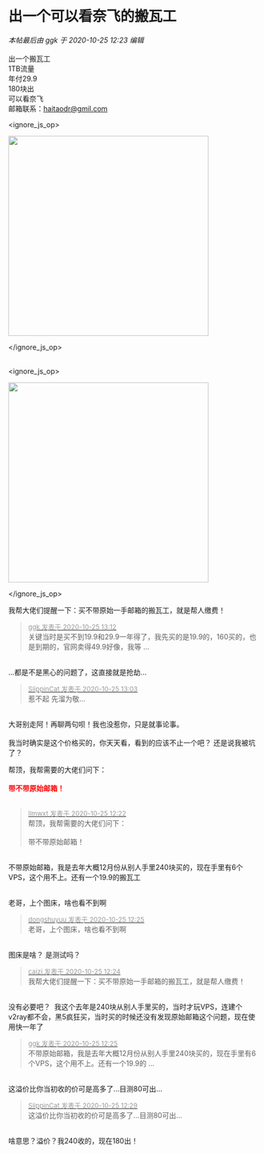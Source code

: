 # 出一个可以看奈飞的搬瓦工


<i class="pstatus"> 本帖最后由 ggk 于 2020-10-25 12:23 编辑 </i><br />
<br />
出一个搬瓦工<br />
1TB流量<br />
年付29.9<br />
180块出<br />
可以看奈飞<br />
邮箱联系：<a href="mailto:haitaodr@gmil.com">haitaodr@gmil.com</a><br />

<ignore_js_op>

<img id="aimg_140735" aid="140735" src="static/image/common/none.gif" zoomfile="forum.php?mod=attachment&aid=MTQwNzM1fDY4YzIxYjM3fDE2MDk1NzcwMzV8NDczNDR8NzU4MjM4&noupdate=yes&nothumb=yes" file="forum.php?mod=attachment&aid=MTQwNzM1fDY4YzIxYjM3fDE2MDk1NzcwMzV8NDczNDR8NzU4MjM4&noupdate=yes" class="zoom" onclick="zoom(this, this.src, 0, 0, 0)" width="400" id="aimg_140735" inpost="1" onmouseover="showMenu({'ctrlid':this.id,'pos':'12'})" />

<div class="tip tip_4 aimg_tip" id="aimg_140735_menu" style="position: absolute; display: none" disautofocus="true">
<div class="xs0">
<p><strong>1000GB-1.png</strong> <em class="xg1">(50.29 KB, 下载次数: 0)</em></p>
<p>
<a href="forum.php?mod=attachment&amp;aid=MTQwNzM1fDY4YzIxYjM3fDE2MDk1NzcwMzV8NDczNDR8NzU4MjM4&amp;nothumb=yes" target="_blank">下载附件</a>

</p>

<p class="xg1 y">2020-10-25 12:21 上传</p>

</div>
<div class="tip_horn"></div>
</div>

</ignore_js_op>
<br />
<br />

<ignore_js_op>

<img id="aimg_140734" aid="140734" src="static/image/common/none.gif" zoomfile="forum.php?mod=attachment&aid=MTQwNzM0fDYyNTlhNGMzfDE2MDk1NzcwMzV8NDczNDR8NzU4MjM4&noupdate=yes&nothumb=yes" file="forum.php?mod=attachment&aid=MTQwNzM0fDYyNTlhNGMzfDE2MDk1NzcwMzV8NDczNDR8NzU4MjM4&noupdate=yes" class="zoom" onclick="zoom(this, this.src, 0, 0, 0)" width="400" id="aimg_140734" inpost="1" onmouseover="showMenu({'ctrlid':this.id,'pos':'12'})" />

<div class="tip tip_4 aimg_tip" id="aimg_140734_menu" style="position: absolute; display: none" disautofocus="true">
<div class="xs0">
<p><strong>1000GB.png</strong> <em class="xg1">(35.87 KB, 下载次数: 0)</em></p>
<p>
<a href="forum.php?mod=attachment&amp;aid=MTQwNzM0fDYyNTlhNGMzfDE2MDk1NzcwMzV8NDczNDR8NzU4MjM4&amp;nothumb=yes" target="_blank">下载附件</a>

</p>

<p class="xg1 y">2020-10-25 12:21 上传</p>

</div>
<div class="tip_horn"></div>
</div>

</ignore_js_op>


我帮大佬们提醒一下：买不带原始一手邮箱的搬瓦工，就是帮人缴费！

<div class="quote"><blockquote><font size="2"><a href="https://www.hostloc.com/forum.php?mod=redirect&amp;goto=findpost&amp;pid=9349557&amp;ptid=758238" target="_blank"><font color="#999999">ggk 发表于 2020-10-25 13:12</font></a></font><br />
关键当时是买不到19.9和29.9一年得了，我先买的是19.9的，160买的，也是到期的，官网卖得49.9好像，我等 ...</blockquote></div><br />
...都是不是黑心的问题了，这直接就是抢劫...

<div class="quote"><blockquote><font size="2"><a href="https://www.hostloc.com/forum.php?mod=redirect&amp;goto=findpost&amp;pid=9349530&amp;ptid=758238" target="_blank"><font color="#999999">SlippinCat 发表于 2020-10-25 13:03</font></a></font><br />
惹不起 先溜为敬...</blockquote></div><br />
大哥别走阿！再聊两句呗！我也没惹你，只是就事论事。<br />
<br />
我当时确实是这个价格买的，你天天看，看到的应该不止一个吧？ 还是说我被坑了？

帮顶，我帮需要的大佬们问下：<br />
<br />
<font color="Red"><strong>带不带原始邮箱！</strong></font><br />
<br />
<img src="static/image/smiley/default/lol.gif" smilieid="12" border="0" alt="" /><img src="static/image/smiley/default/lol.gif" smilieid="12" border="0" alt="" /><img src="static/image/smiley/default/lol.gif" smilieid="12" border="0" alt="" />

<div class="quote"><blockquote><font size="2"><a href="https://www.hostloc.com/forum.php?mod=redirect&amp;goto=findpost&amp;pid=9349378&amp;ptid=758238" target="_blank"><font color="#999999">llmwxt 发表于 2020-10-25 12:22</font></a></font><br />
帮顶，我帮需要的大佬们问下：<br />
<br />
带不带原始邮箱！</blockquote></div><br />
不带原始邮箱，我是去年大概12月份从别人手里240块买的，现在手里有6个VPS，这个用不上。还有一个19.9的搬瓦工<br />
<br />


老哥，上个图床，啥也看不到啊

<div class="quote"><blockquote><font size="2"><a href="https://www.hostloc.com/forum.php?mod=redirect&amp;goto=findpost&amp;pid=9349389&amp;ptid=758238" target="_blank"><font color="#999999">dongshuyuu 发表于 2020-10-25 12:25</font></a></font><br />
老哥，上个图床，啥也看不到啊</blockquote></div><br />
图床是啥？ 是测试吗？

<div class="quote"><blockquote><font size="2"><a href="https://www.hostloc.com/forum.php?mod=redirect&amp;goto=findpost&amp;pid=9349384&amp;ptid=758238" target="_blank"><font color="#999999">caizi 发表于 2020-10-25 12:24</font></a></font><br />
我帮大佬们提醒一下：买不带原始一手邮箱的搬瓦工，就是帮人缴费！</blockquote></div><br />
没有必要吧？&nbsp;&nbsp;我这个去年是240块从别人手里买的，当时才玩VPS，连建个v2ray都不会，黑5疯狂买，当时买的时候还没有发现原始邮箱这个问题，现在使用快一年了

<div class="quote"><blockquote><font size="2"><a href="https://www.hostloc.com/forum.php?mod=redirect&amp;goto=findpost&amp;pid=9349388&amp;ptid=758238" target="_blank"><font color="#999999">ggk 发表于 2020-10-25 12:25</font></a></font><br />
不带原始邮箱，我是去年大概12月份从别人手里240块买的，现在手里有6个VPS，这个用不上。还有一个19.9的 ...</blockquote></div><br />
这溢价比你当初收的价可是高多了...目测80可出...

<div class="quote"><blockquote><font size="2"><a href="https://www.hostloc.com/forum.php?mod=redirect&amp;goto=findpost&amp;pid=9349409&amp;ptid=758238" target="_blank"><font color="#999999">SlippinCat 发表于 2020-10-25 12:29</font></a></font><br />
这溢价比你当初收的价可是高多了...目测80可出...</blockquote></div><br />
啥意思？溢价？我240收的，现在180出！
